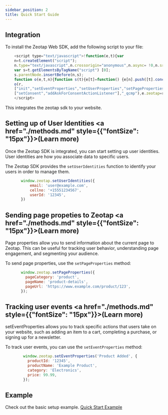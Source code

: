```yaml
---
sidebar_position: 2
title: Quick Start Guide
---
```



## Integration

To install the Zeotap Web SDK, add the following script to your file:

```js
    <script type="text/javascript">!function(e,t){var 
    n=t.createElement("script");
    n.type="text/javascript",n.crossorigin="anonymous",n.async= !0,n.src="<SRC>",n.onload=function(){};
    var s=t.getElementsByTagName("script") [0];
    s.parentNode.insertBefore(n,s);
    function o(e,t,n){function s(t){e[t]=function() {e[n].push([t].concat(Array.prototype.slice.call(arguments,0)))}}for(var o=0;o<t.length;o++)s(t[o])}var r=e.zeotap||{_q:[],_qcmp:[]};
    o(r, 
    ["init","setEventProperties","setUserProperties","setPageProperties","setMetaProperties ","setUserIdentities","unsetUserIdentities","setZI"],"_q"),o(r, 
    ["setConsent","addAskForConsentActionListener"],"_qcmp"),e.zeotap=r}(window,document); </script><script type="text/javascript">window.zeotap.init("YOUR_WRITE_KEY");
    </script>
```

This integrates the zeotap sdk to your website.

## Setting up of User Identities <a href="./methods.md" style={{"fontSize": "15px"}}>(Learn more)</a>

Once the Zeotap SDK is integrated, you can start setting up user identities. User identities are how you associate data to specific users.

The Zeotap SDK provides the `setUserIdentities` function to identify your users in order to manage them.

 ```js
        window.zeotap.setUserIdentities({
            email: 'user@example.com',
            cellno: '+15551234567',
            userId: '12345',
        })
```

## Sending page propeties to Zeotap <a href="./methods.md" style={{"fontSize": "15px"}}>(Learn more)</a>

Page properties allow you to send information about the current page to Zeotap. This can be useful for tracking user behavior, understanding page engagement, and segmenting your audience.

To send page properties, use the `setPageProperties` method:

 ```js
        window.zeotap.setPageProperties({
          pageCategory: 'product',
          pageName: 'product-details',
          pageUrl: 'https://www.example.com/product/123',
        });
```


## Tracking user events <a href="./methods.md" style={{"fontSize": "15px"}}>(Learn more)</a>

setEventProperties allows you to track specific actions that users take on your website, such as adding an item to a cart, completing a purchase, or signing up for a newsletter.

To track user events, you can use the `setEventProperties` method:

```js
        window.zeotap.setEventProperties('Product Added', {
          productId: '12345',
          productName: 'Example Product',
          category: 'Electronics',
          price: 99.99,
        });
```

## Example

Check out the basic setup example. [Quick Start Example](./quickStartEx.html)